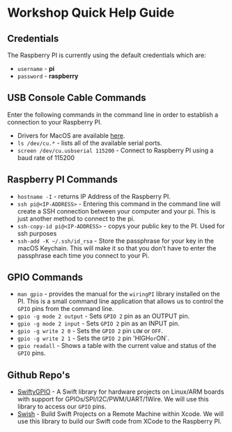 # Workshop Quick Help Guide

## Credentials

The Raspberry PI is currently using the default credentials which are:
- `username` - **pi**
- `password` - **raspberry**

## USB Console Cable Commands

Enter the following commands in the command line in order to establish a connection to your Raspberry PI.

- Drivers for MacOS are available [here](http://www.prolific.com.tw/UserFiles/files/PL2303_Mac%20OSX%20Drv_V1_6_2_20190723(2).rar).
- `ls /dev/cu.*` - lists all of the available serial ports.
- `screen /dev/cu.usbserial 115200` - Connect to Raspberry PI using a baud rate of 115200

## Raspberry PI Commands

- `hostname -I` - returns IP Address of the Raspberry PI.
- `ssh pi@<IP-ADDRESS>` - Entering this command in the command line will create a SSH connection between your computer and your pi. This is just another method to connect to the pi.
- `ssh-copy-id pi@<IP-ADDRESS>` - copys your public key to the PI. Used for ssh purposes
- `ssh-add -K ~/.ssh/id_rsa` - Store the passphrase for your key in the macOS Keychain. This will make it so that you don't have to enter the passphrase each time you connect to your Pi.

## GPIO Commands

- `man gpio` - provides the manual for the `wiringPI` library installed on the PI. This is a small command line application that allows us to control the `GPIO` pins from the command line.
- `gpio -g mode 2 output` - Sets `GPIO 2` pin as an OUTPUT pin.
- `gpio -g mode 2 input` - Sets `GPIO 2` pin as an INPUT pin.
- `gpio -g write 2 0` - Sets the `GPIO 2` pin `LOW` or `OFF`.
- `gpio -g write 2 1` - Sets the `GPIO 2` pin 'HIGH` or `ON`.
- `gpio readall` - Shows a table with the current value and status of the `GPIO` pins.

## Github Repo's 

- [SwiftyGPIO](https://github.com/uraimo/SwiftyGPIO) - A Swift library for hardware projects on Linux/ARM boards with support for GPIOs/SPI/I2C/PWM/UART/1Wire. We will use this library to access our `GPIO` pins.
- [Swish](https://github.com/thomaspaulmann/Swish) - Build Swift Projects on a Remote Machine within Xcode. We will use this library to build our Swift code from XCode to the Raspberry PI.
